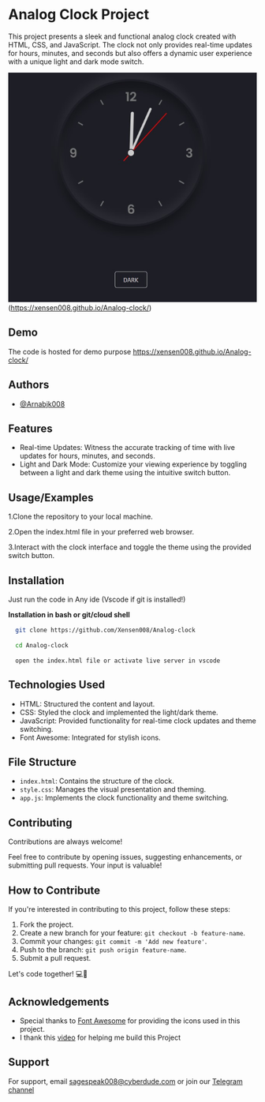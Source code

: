# Analog Clock Project

This project presents a sleek and functional analog clock created with HTML, CSS, and JavaScript. The clock not only provides real-time updates for hours, minutes, and seconds but also offers a dynamic user experience with a unique light and dark mode switch.

![Clock Demo](./demo%20clock.png)(https://xensen008.github.io/Analog-clock/)


## Demo
The code is hosted for demo purpose
https://xensen008.github.io/Analog-clock/

## Authors

- [@Arnabjk008](https://www.github.com/xensen008)

## Features

- Real-time Updates: Witness the accurate tracking of time with live updates for hours, minutes, and seconds.
- Light and Dark Mode: Customize your viewing experience by toggling between a light and dark theme using the intuitive switch button.

## Usage/Examples

1.Clone the repository to your local machine.

2.Open the index.html file in your preferred web browser.

3.Interact with the clock interface and toggle the theme using the provided switch button.


## Installation

Just run the code in Any ide (Vscode if git is installed!)

**Installation in bash or git/cloud shell**
```bash
  git clone https://github.com/Xensen008/Analog-clock
```
```bash
  cd Analog-clock
```
```
  open the index.html file or activate live server in vscode
```
## Technologies Used

- HTML: Structured the content and layout.
- CSS: Styled the clock and implemented the light/dark theme.
- JavaScript: Provided functionality for real-time clock updates and theme switching.
- Font Awesome: Integrated for stylish icons.

## File Structure

- `index.html`: Contains the structure of the clock.
- `style.css`: Manages the visual presentation and theming.
- `app.js`: Implements the clock functionality and theme switching.

## Contributing

Contributions are always welcome!

Feel free to contribute by opening issues, suggesting enhancements, or submitting pull requests. Your input is valuable!

## How to Contribute

If you're interested in contributing to this project, follow these steps:

1. Fork the project.
2. Create a new branch for your feature: `git checkout -b feature-name`.
3. Commit your changes: `git commit -m 'Add new feature'`.
4. Push to the branch: `git push origin feature-name`.
5. Submit a pull request.

Let's code together! 💻🚀



## Acknowledgements

 - Special thanks to [Font Awesome](https://fontawesome.com/) for providing the icons used in this project.
 - I thank this [video](https://youtu.be/weZFfrjF-k4?si=d3mtCJHQ4UkljgG7) for helping me build this Project

## Support

For support, email sagespeak008@cyberdude.com or join our [Telegram channel](https://t.me/ihackit08)

